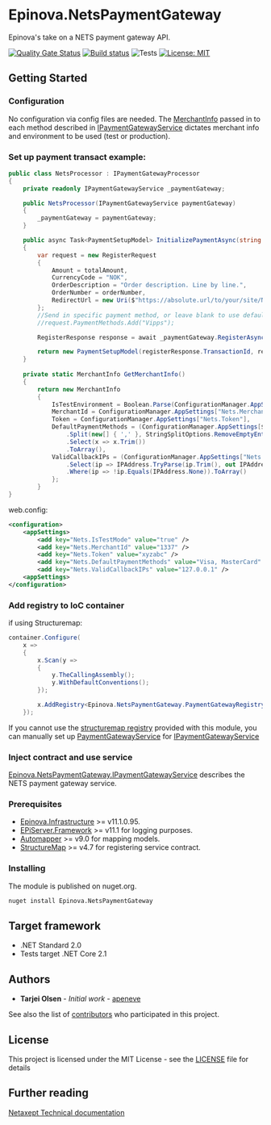 # Epinova.NetsPaymentGateway
Epinova's take on a NETS payment gateway API.

[![Quality Gate Status](https://sonarcloud.io/api/project_badges/measure?project=Epinova.NetsPaymentGateway&metric=alert_status)](https://sonarcloud.io/dashboard?id=Epinova.NetsPaymentGateway)
[![Build status](https://ci.appveyor.com/api/projects/status/yosbiosrtgf2y317/branch/master?svg=true)](https://ci.appveyor.com/project/Epinova_AppVeyor_Team/epinova-netspaymentgateway/branch/master)
![Tests](https://img.shields.io/appveyor/tests/Epinova_AppVeyor_Team/epinova-netspaymentgateway.svg)
[![License: MIT](https://img.shields.io/badge/License-MIT-yellow.svg)](https://opensource.org/licenses/MIT)

## Getting Started

### Configuration

No configuration via config files are needed. The [MerchantInfo](stc/MerchantInfo.cs) passed in to each method described in
[IPaymentGatewayService](src/IPaymentGatewayService.cs) dictates merchant info and environment to be used (test or production).

### Set up payment transact example:

```csharp
public class NetsProcessor : IPaymentGatewayProcessor
{
    private readonly IPaymentGatewayService _paymentGateway;

    public NetsProcessor(IPaymentGatewayService paymentGateway)
    {
        _paymentGateway = paymentGateway;
    }

    public async Task<PaymentSetupModel> InitializePaymentAsync(string orderNumber, decimal totalAmount)
    {
        var request = new RegisterRequest
        {
            Amount = totalAmount,
            CurrencyCode = "NOK",
            OrderDescription = "Order description. Line by line.",
            OrderNumber = orderNumber,
            RedirectUrl = new Uri($"https://absolute.url/to/your/site/NetsCallBack?orderNumber={orderNumber}")
        };
        //Send in specific payment method, or leave blank to use default payment methods defined in MerchantInfo model.
        //request.PaymentMethods.Add("Vipps");

        RegisterResponse response = await _paymentGateway.RegisterAsync(GetMerchantInfo(), request);

        return new PaymentSetupModel(registerResponse.TransactionId, registerResponse.TerminalUrl);
    }
 
    private static MerchantInfo GetMerchantInfo()
    {
        return new MerchantInfo
        {
            IsTestEnvironment = Boolean.Parse(ConfigurationManager.AppSettings["Nets.IsTestMode"] ?? "false"),
            MerchantId = ConfigurationManager.AppSettings["Nets.MerchantId"],
            Token = ConfigurationManager.AppSettings["Nets.Token"],
            DefaultPaymentMethods = (ConfigurationManager.AppSettings[$"Nets.DefaultPaymentMethods"] ?? String.Empty)
                .Split(new[] { ',' }, StringSplitOptions.RemoveEmptyEntries)
                .Select(x => x.Trim())
                .ToArray(),
            ValidCallbackIPs = (ConfigurationManager.AppSettings["Nets.ValidCallbackIPs"]?.Split(',') ?? Enumerable.Empty<string>())
                .Select(ip => IPAddress.TryParse(ip.Trim(), out IPAddress parsedIp) ? parsedIp : IPAddress.None)
                .Where(ip => !ip.Equals(IPAddress.None)).ToArray()
            };
        }
}
```

web.config:
```xml
<configuration>
    <appSettings>
        <add key="Nets.IsTestMode" value="true" />
        <add key="Nets.MerchantId" value="1337" />
        <add key="Nets.Token" value="xyzabc" />
        <add key="Nets.DefaultPaymentMethods" value="Visa, MasterCard" />
        <add key="Nets.ValidCallbackIPs" value="127.0.0.1" />
    <appSettings>
</configuration>
```

### Add registry to IoC container

if using Structuremap:
```csharp
container.Configure(
    x =>
    {
        x.Scan(y =>
        {
            y.TheCallingAssembly();
            y.WithDefaultConventions();
        });

        x.AddRegistry<Epinova.NetsPaymentGateway.PaymentGatewayRegistry>();
    });
```

If you cannot use the [structuremap registry](src/PaymentGatewayRegistry.cs) provided with this module,
you can manually set up [PaymentGatewayService](src/PaymentGatewayService.cs) for [IPaymentGatewayService](src/IPaymentGatewayService.cs)


### Inject contract and use service

[Epinova.NetsPaymentGateway.IPaymentGatewayService](src/IPaymentGatewayService.cs) describes the NETS payment gateway service.

### Prerequisites

* [Epinova.Infrastructure](https://github.com/Epinova/Epinova.Infrastructure) >= v11.1.0.95.
* [EPiServer.Framework](http://www.episerver.com/web-content-management) >= v11.1 for logging purposes.
* [Automapper](https://github.com/AutoMapper/AutoMapper) >= v9.0 for mapping models.
* [StructureMap](http://structuremap.github.io/) >= v4.7 for registering service contract.

### Installing

The module is published on nuget.org.

```bat
nuget install Epinova.NetsPaymentGateway
```

## Target framework

* .NET Standard 2.0
* Tests target .NET Core 2.1

## Authors

* **Tarjei Olsen** - *Initial work* - [apeneve](https://github.com/apeneve)

See also the list of [contributors](https://github.com/Epinova/Epinova.NetsPaymentGateway/contributors) who participated in this project.

## License

This project is licensed under the MIT License - see the [LICENSE](LICENSE) file for details

## Further reading

[Netaxept Technical documentation](https://shop.nets.eu/web/partners/home)
